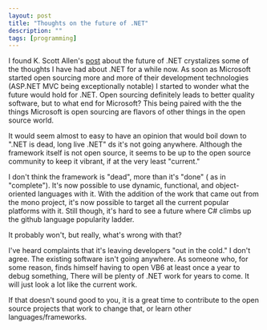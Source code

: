 ```yaml
---
layout: post
title: "Thoughts on the future of .NET"
description: ""
tags: [programming]
---
```


I found K. Scott Allen's [post](http://odetocode.com/blogs/scott/archive/2013/05/15/where-is-net-headed.aspx) about the future of .NET crystalizes some of the thoughts I have had about .NET for a while now. As soon as Microsoft started open sourcing more and more of their development technologies (ASP.NET MVC being exceptionally notable) I started to wonder what the future would hold for .NET. Open sourcing definitely leads to better quality software, but to what end for Microsoft?  This being paired with the the things Microsoft is open sourcing are flavors of other things in the open source world.

It would seem almost to easy to have an opinion that would boil down to ".NET is dead, long live .NET" ds it's not going anywhere.  Although the framework itself is not open source, it seems to be up to the open source community to keep it vibrant, if at the very least "current."  

I don't think the framework is "dead", more than it's "done" ( as in "complete"). It's now possible to use dynamic, functional, and object-oriented languages with it.  With the addition of the work that came out from the mono project,  it's now possible to target all the current popular platforms with it. Still though, it's hard to see a future where C# climbs up the github language popularity ladder.

It probably won't, but really, what's wrong with that?  

I've heard complaints that it's leaving developers "out in the cold."  I don't agree.  The existing software isn't going anywhere.  As someone who, for some reason, finds himself having to open VB6 at least once a year to debug something, There will be plenty of .NET work for years to come.  It will just look a lot like the current work.

If that doesn't sound good to you, it is a great time to contribute to the open source projects that work to change that, or learn other languages/frameworks.
